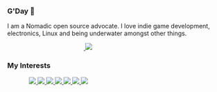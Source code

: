 ### G'Day 👋

I am a Nomadic open source advocate. I love indie game development, electronics, Linux and being underwater amongst other things. 


<div style="margin-left: auto;
            margin-right: auto;
            width: 30%">
            <a href="https://www.anthony-mills.com/">
                    <img src="https://img.shields.io/badge/website-000000?style=for-the-badge&logo=About.me&logoColor=white" alt=""/>
            </a>
            <a href="https://www.linkedin.com/in/millsanthony/">
                    <img src="https://img.shields.io/badge/LinkedIn-0077B5?style=for-the-badge&logo=linkedin&logoColor=white"/>
            </a>
</div>

### My Interests

<div style="margin-left: auto;
            margin-right: auto;
            width: 80%">
            <a href="https://aws.amazon.com/">
                    <img src="https://img.shields.io/badge/Amazon_AWS-FF9900?style=for-the-badge&logo=amazonaws&logoColor=white"/>
            </a>
            <a href="https://www.gnu.org/">
                    <img src="https://img.shields.io/badge/GNU%20Bash-4EAA25?style=for-the-badge&logo=GNU%20Bash&logoColor=white"/>
            </a>
            <a href="https://www.linuxfoundation.org/">
                    <img src="https://img.shields.io/badge/Linux-FCC624?style=for-the-badge&logo=linux&logoColor=black"/>
            </a>
            <a href="https://www.php.net/">
                    <img src="https://img.shields.io/badge/PHP-777BB4?style=for-the-badge&logo=php&logoColor=white"/>
            </a>
            <a href="https://www.python.org/">
                    <img src="https://img.shields.io/badge/Python-FFD43B?style=for-the-badge&logo=python&logoColor=blue"/>
            </a>
            <a href="https://www.raspberrypi.org/">
                    <img src="https://img.shields.io/badge/Raspberry%20Pi-A22846?style=for-the-badge&logo=Raspberry%20Pi&logoColor=white"/>
            </a>
            <a href="https://www.typescriptlang.org/">
                    <img src="https://img.shields.io/badge/TypeScript-007ACC?style=for-the-badge&logo=typescript&logoColor=white"/>
            </a>
</div>
<!--
**anthony-mills/anthony-mills** is a ✨ _special_ ✨ repository because its `README.md` (this file) appears on your GitHub profile.

Here are some ideas to get you started:

- 🔭 I’m currently working on ...
- 🌱 I’m currently learning ...
- 👯 I’m looking to collaborate on ...
- 🤔 I’m looking for help with ...
- 💬 Ask me about ...
- 📫 How to reach me: ...
- 😄 Pronouns: ...
- ⚡ Fun fact: ...
-->
